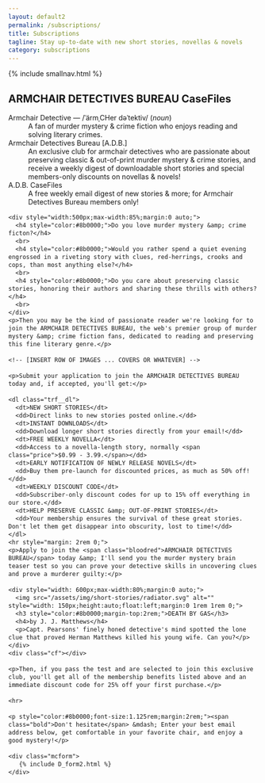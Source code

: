 ```yaml
---
layout: default2
permalink: /subscriptions/
title: Subscriptions
tagline: Stay up-to-date with new short stories, novellas & novels
category: subscriptions
---
```


<div class="{{ page.title }}">
  {% include smallnav.html %}

<main class="trf__main">
    <h2>ARMCHAIR DETECTIVES BUREAU CaseFiles</h2>
    <dl class="adb">
      <dt>Armchair Detective<span> &mdash; /ˈärmˌCHer dəˈtektiv/ (<em>noun</em>)</span></dt>
      <dd>A fan of murder mystery &amp; crime fiction who enjoys reading and solving literary crimes.</dd>
      <dt>Armchair Detectives Bureau [A.D.B.]</dt>
      <dd>An exclusive club for armchair detectives who are passionate about preserving classic &amp; out-of-print murder mystery &amp; crime stories, and receive a weekly digest of downloadable short stories and special members-only discounts on novellas &amp; novels!</dd>
      <dt>A.D.B. CaseFiles</dt>
      <dd>A free weekly email digest of new stories &amp; more; for Armchair Detectives Bureau members only!</dd>
    </dl>

    <div style="width:500px;max-width:85%;margin:0 auto;">
      <h4 style="color:#8b0000;">Do you love murder mystery &amp; crime ficton?</h4>
      <br>
      <h4 style="color:#8b0000;">Would you rather spend a quiet evening engrossed in a riveting story with clues, red-herrings, crooks and cops, than most anything else?</h4>
      <br>
      <h4 style="color:#8b0000;">Do you care about preserving classic stories, honoring their authors and sharing these thrills with others?</h4>
      <br>
    </div>
    <p>Then you may be the kind of passionate reader we're looking for to join the ARMCHAIR DETECTIVES BUREAU, the web's premier group of murder mystery &amp; crime fiction fans, dedicated to reading and preserving this fine literary genre.</p>

    <!-- [INSERT ROW OF IMAGES ... COVERS OR WHATEVER] -->

    <p>Submit your application to join the ARMCHAIR DETECTIVES BUREAU today and, if accepted, you'll get:</p>

    <dl class="trf__dl">
      <dt>NEW SHORT STORIES</dt>
      <dd>Direct links to new stories posted online.</dd>
      <dt>INSTANT DOWNLOADS</dt>
      <dd>Download longer short stories directly from your email!</dd>
      <dt>FREE WEEKLY NOVELLA</dt>
      <dd>Access to a novella-length story, normally <span class="price">$0.99 - 3.99.</span></dd>
      <dt>EARLY NOTIFICATION OF NEWLY RELEASE NOVELS</dt>
      <dd>Buy them pre-launch for discounted prices, as much as 50% off!</dd>
      <dt>WEEKLY DISCOUNT CODE</dt>
      <dd>Subscriber-only discount codes for up to 15% off everything in our store.</dd>
      <dt>HELP PRESERVE CLASSIC &amp; OUT-OF-PRINT STORIES</dt>
      <dd>Your membership ensures the survival of these great stories. Don't let them get disappear into obscurity, lost to time!</dd>
    </dl>
    <hr style="margin: 2rem 0;">
    <p>Apply to join the <span class="bloodred">ARMCHAIR DETECTIVES BUREAU</span> today &amp; I'll send you the murder mystery brain teaser test so you can prove your detective skills in uncovering clues and prove a murderer guilty:</p>

    <div style="width: 600px;max-width:80%;margin:0 auto;">
      <img src="/assets/img/short-stories/radiator.svg" alt="" style="width: 150px;height:auto;float:left;margin:0 1rem 1rem 0;">
      <h3 style="color:#8b0000;margin-top:2rem;">DEATH BY GAS</h3>
      <h4>by J. J. Matthews</h4>
      <p>Capt. Pearsons' finely honed detective's mind spotted the lone clue that proved Herman Matthews killed his young wife. Can you?</p>
    </div>
    <div class="cf"></div>

    <p>Then, if you pass the test and are selected to join this exclusive club, you'll get all of the membership benefits listed above and an immediate discount code for 25% off your first purchase.</p>

    <hr>

    <p style="color:#8b0000;font-size:1.125rem;margin:2rem;"><span class="bold">Don't hesitate</span> &mdash; Enter your best email address below, get comfortable in your favorite chair, and enjoy a good mystery!</p>
    
    <div class="mcform">
       {% include D_form2.html %}
    </div>

  </main>




<!-- NOTE: When THE RED FILE paid subscription is ready, move this copy above to /subscriptions/casefiles/ and create another page /subscriptions/the-red-file/. This page then becomes a summary of what each subscription offers, perhaps with illustrations of a copy recent issues. -->